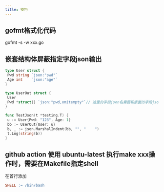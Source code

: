 ```yaml
---
title: 技巧
---
```


## gofmt格式化代码

gofmt -s -w xxx.go

## 嵌套结构体屏蔽指定字段json输出

```go
type User struct {
 Pwd string `json:"pwd"`
 Age int    `json:"age"`
}

type UserOut struct {
 User
 Pwd *struct{} `json:"pwd,omitempty"`// 这里的字段json名需要和嵌套的字段json名一致，否则无效
}

func TestJson(t *testing.T) {
 u := User{Pwd: "123", Age: 1}
 bb := UserOut{User: u}
 b, _ := json.MarshalIndent(bb, "", "    ")
 t.Log(string(b))
}
```

## github action 使用 ubuntu-latest 执行make xxx操作时，需要在Makefile指定shell

在首行添加

```makefile
SHELL := /bin/bash
```
